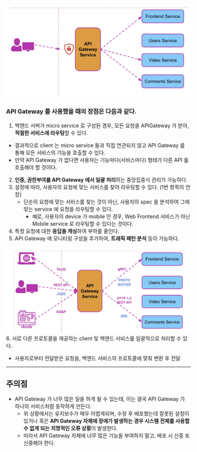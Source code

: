 ![API_gateway.png](images%2FAPI_gateway.png)

### API Gateway 를 사용했을 때의 장점은 다음과 같다.

1.  백엔드 서버가 micro service 로 구성된 경우, 모든 요청을 APIGateway 가 받아, **적절한 서비스에 라우팅**할 수 있다.
   - 결과적으로 client 는 micro service 들과 직접 연관되지 않고 API Gateway 를 통해 모든 서비스의 기능을 호출할 수 있다.
   - 만약 API Gateway 가 없다면 사용자는 기능마다(서비스마다) 형태가 다른 API 를 호출해야 할 것이다. 
2. **인증, 권한부여를 API Gateway 에서 일괄 처리**하는 중앙집중식 관리가 가능하다.
3. 설정에 따라, 사용자의 요청에 맞는 서비스를 찾아 라우팅할 수 있다. (1번 항목의 연장)
   - 단순히 요청에 맞는 서비스를 찾는 것이 아닌, 사용자의 spec 을 분석하여 그에 맞는 service 에 요청을 라우팅할 수 있다.
     - 예로, 사용자의 device 가 mobile 인 경우, Web Frontend 서비스가 아닌 Mobile service 로 라우팅할 수 있다는 것이다.
4. 특정 요청에 대한 **응답을 캐싱**하여 부하를 줄인다.
5. API Gateway 에 모니터링 구성을 추가하여, **트래픽 패턴 분석** 등이 가능하다.

![API_Gateway2.png](images%2FAPI_Gateway2.png)
6. 서로 다른 프로토콜을 제공하는 client 및 백엔드 서비스를 일괄적으로 처리할 수 있다.
   - 사용자로부터 전달받은 요청을, 백엔드 서비스의 프로토콜에 맞춰 변환 후 전달

---
## 주의점
- API Gateway 가 너무 많은 일을 하게 될 수 있는데, 이는 결국 API Gateway 가 하나의 서비스처럼 동작하게 만든다.
  - 위 상황에서는 유지보수가 매우 어렵게되며, 수정 후 배포했는데 잘못된 설정이 있거나 혹은 **API Gateway 자체에 장애가 발생하는 경우 시스템 전체를 사용할 수 없게 되는 치명적인 오류 상황**이 발생한다.
  - 따라서 API Gateway 자체에 너무 많은 기능을 부여하지 말고, 배포 시 신중 또 신중해야 한다.
